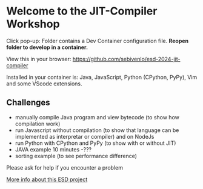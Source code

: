 # Welcome to the JIT-Compiler Workshop

Click pop-up: Folder contains a Dev Container configuration file. **Reopen folder to develop in a container.**

View this in your browser: https://github.com/sebivenlo/esd-2024-jit-compiler

Installed in your container is: Java, JavaScript, Python (CPython, PyPy), Vim and some VScode extensions.

## Challenges
- manually compile Java program and view bytecode (to show how compilation work)
- run Javascript without compilation (to show that language can be implemented as interpretar or compiler) and on NodeJs
- run Python with CPython and PyPy (to show with or without JIT)
- JAVA example 10 minutes -???
- sorting example (to see performance difference)


Please ask for help if you encounter a problem


[More info about this ESD project](introduction.md)